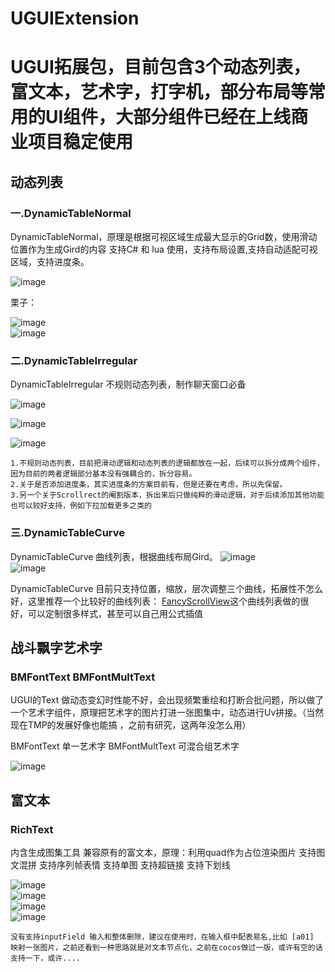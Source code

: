 # UGUIExtension
# UGUI拓展包，目前包含3个动态列表，富文本，艺术字，打字机，部分布局等常用的UI组件，大部分组件已经在上线商业项目稳定使用

## 动态列表
  ### 一.DynamicTableNormal
  
   DynamicTableNormal，原理是根据可视区域生成最大显示的Grid数，使用滑动位置作为生成Gird的内容
   支持C# 和 lua 使用，支持布局设置,支持自动适配可视区域，支持进度条。
  
  ![image](https://github.com/SihaoLiang/UGUIExtension/blob/master/Icons/dlist1.png)  
  
  栗子：
  
  ![image](https://github.com/SihaoLiang/UGUIExtension/blob/master/Icons/dlist.png)  
  ![image](https://github.com/SihaoLiang/UGUIExtension/blob/master/Icons/dlist2.png)  

  ### 二.DynamicTableIrregular
  DynamicTableIrregular 不规则动态列表，制作聊天窗口必备

  ![image](https://github.com/SihaoLiang/UGUIExtension/blob/master/Icons/ilist2.png)  
  
  ![image](https://github.com/SihaoLiang/UGUIExtension/blob/master/Icons/ilist.png)  
  
  ![image](https://github.com/SihaoLiang/UGUIExtension/blob/master/Icons/ilist3.png)  

    
    1.不规则动态列表，目前把滑动逻辑和动态列表的逻辑都放在一起，后续可以拆分成两个组件，因为目前的两者逻辑部分基本没有强耦合的，拆分容易。
    2.关于是否添加进度条，其实进度条的方案目前有，但是还要在考虑，所以先保留。
    3.另一个关于Scrollrect的阉割版本，拆出来后只做纯粹的滑动逻辑，对于后续添加其他功能也可以较好支持，例如下拉加载更多之类的
    
  ### 三.DynamicTableCurve
  DynamicTableCurve 曲线列表，根据曲线布局Gird。
  ![image](https://github.com/SihaoLiang/UGUIExtension/blob/master/Icons/clist.gif)  
  ![image](https://github.com/SihaoLiang/UGUIExtension/blob/master/Icons/clist.png)  
 
  DynamicTableCurve 目前只支持位置，缩放，层次调整三个曲线，拓展性不怎么好，这里推荐一个比较好的曲线列表：
  [FancyScrollView](https://github.com/jorik041/UnityUIExtensions/tree/master/Examples/FancyScrollView)这个曲线列表做的很好，可以定制很多样式，甚至可以自己用公式插值
 
 ## 战斗飘字艺术字
 ### BMFontText BMFontMultText
 UGUI的Text 做动态变幻时性能不好，会出现频繁重绘和打断合批问题，所以做了一个艺术字组件，原理把艺术字的图片打进一张图集中，动态进行Uv拼接。（当然现在TMP的发展好像也能搞
，之前有研究，这两年没怎么用）

BMFontText 单一艺术字
BMFontMultText 可混合组艺术字

![image](https://github.com/SihaoLiang/UGUIExtension/blob/master/Icons/font.png)  

## 富文本
### RichText
内含生成图集工具
兼容原有的富文本，原理：利用quad作为占位渲染图片
支持图文混拼
支持序列帧表情
支持单图
支持超链接
支持下划线

![image](https://github.com/SihaoLiang/UGUIExtension/blob/master/Icons/richText.png)  
![image](https://github.com/SihaoLiang/UGUIExtension/blob/master/Icons/richText1.png)  
![image](https://github.com/SihaoLiang/UGUIExtension/blob/master/Icons/richText2.png)  
![image](https://github.com/SihaoLiang/UGUIExtension/blob/master/Icons/richText3.png)  

    没有支持inputField 输入和整体删除，建议在使用时，在输入框中配表易名,比如 [a01] 映射一张图片，之前还看到一种思路就是对文本节点化，之前在cocos做过一版，或许有空的话支持一下，或许....


